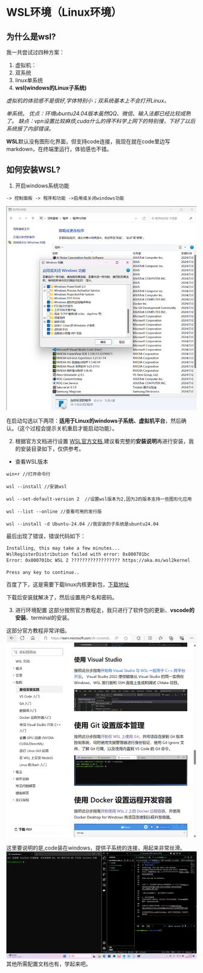 # WSL环境（Linux环境）

## 为什么是wsl?
我一共尝试过四种方案：
1. 虚拟机： 
2. 双系统
3. linux单系统
4. **wsl(windows的Linux子系统)**


*虚拟机的体验感不是很好,字体特别小；双系统基本上不会打开Linux。*

*单系统。
优点：环境ubuntu24.04版本虽然QQ、微信、输入法都已经比较成熟了。
缺点：vpn设置比较麻烦,cuda什么的得不科学上网下的特别慢，下好了以后系统报了内部错误。*

**WSL**默认没有图形化界面，但支持code连接，我现在就在code里边写markdown，在终端里运行，体验感也不错。

## 如何安装WSL?

1. 开启windows系统功能
```
-> 控制面板 -> 程序和功能 ->启用或关闭windows功能
```

![](Linux_knowledge/pictures/控制面板.png)

在启动勾选以下两项：**适用于Linux的windows子系统、虚拟机平台**，然后确认。（这个过程会提示关机重启才能启动功能）。

2. 根据官方文档进行设置
[WSL官方文档](https://learn.microsoft.com/zh-cn/windows/wsl/),建议看完整的**安装说明**再进行安装，我的安装目录如下，仅供参考。

- 查看WSL版本
```
win+r //打开命令行

wsl --install //安装wsl

wsl --set-default-version 2  //设置wsl版本为2,因为2的版本支持一些图形化应用

wsl --list --online //查看可用的发行版

wsl --install -d Ubuntu-24.04 //我安装的子系统是ubuntu24.04
```

最后出现了错误，错误代码如下：
```
Installing, this may take a few minutes...
WslRegisterDistribution failed with error: 0x800701bc
Error: 0x800701bc WSL 2 ?????????????????? https://aka.ms/wsl2kernel

Press any key to continue..
```

百度了下，这是需要下载linux内核更新包，[下载地址](https://wslstorestorage.blob.core.windows.net/wslblob/wsl_update_x64.msi)

下载后安装就解决了，然后设置用户名和密码。

3. 进行环境配置
这部分按照官方教程走，我只进行了软件包的更新、**vscode的安装**、terminal的安装。

这部分官方教程非常详细。![教程导航](Linux_knowledge/pictures/vscode的配置.png)

这里要说明的是,code装在windows，提供子系统的连接，用起来非常丝滑。
![](Linux_knowledge/pictures/配置结果.png)
其他所需配置文档也有，学起来吧。
